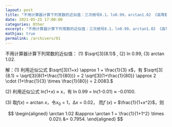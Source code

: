 ```yaml
---
layout: post
title: "不用计算器计算下列常数的近似值：三次根号8.1，ln0.99，arctan1.02 《高等数学》复旦版黄立宏第四版"
date: 2021-05-25 17:00:00
categories: Other
excerpt: "不用计算器计算下列常数的近似值：三次根号8.1，ln0.99，arctan1.02 《高等数学》复旦版黄立宏第四版"
mathjax: true
permalink: /archivers/91
---
```


不用计算器计算下列常数的近似值：
(1) $\sqrt[3]{8.1}$ , 
(2) ln 0.99,
(3) arctan 1.02.

解：(1) 利用近似公式 $\sqrt[3]{1+x} \approx 1 + \frac{1}{3} x$，有
$\sqrt[3]{8.1} = \sqrt[3]{8(1+\frac{1}{80})} = 2 \sqrt[3]{1+\frac{1}{80}} \approx 2 \cdot (1+\frac{1}{3} \times \frac{1}{80}) = 2.0083.$

(2) 利用近似公式 ln(1+*x*) ≈ *x*，有
ln 0.99 = ln(1-0.01) ≈ -0.0100.

(3) 取*f*(*x*) = arctan *x*，令*x*<sub>0</sub> = 1，Δ*x* = 0.02，
而*f*ˊ(*x*) = $\frac{1}{1+x^2}$，则

$$
\begin{aligned}
\arctan 1.02 &\approx \arctan 1 + \frac{1}{1+1^2} \times 0.02\\ 
 &= 0.7954.
\end{aligned}
$$

